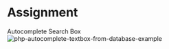 # Assignment
Autocomplete Search Box
![php-autocomplete-textbox-from-database-example](https://user-images.githubusercontent.com/44440114/126536435-4afda1ce-2eb1-4a63-8839-ee6e3ff4872f.png)

